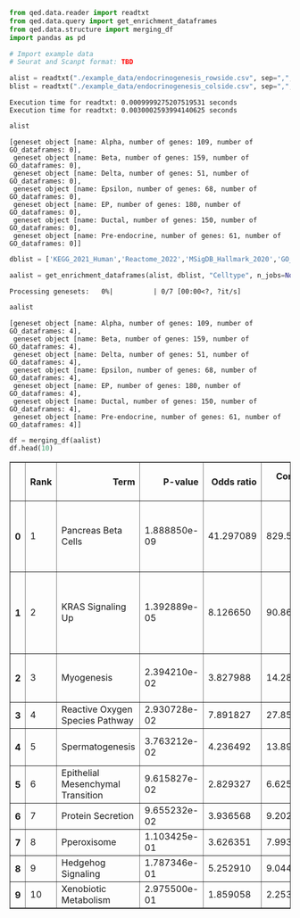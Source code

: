 ```python
from qed.data.reader import readtxt
from qed.data.query import get_enrichment_dataframes
from qed.data.structure import merging_df
import pandas as pd
```


```python
# Import example data
# Seurat and Scanpt format: TBD

alist = readtxt("./example_data/endocrinogenesis_rowside.csv", sep=",", format="rowside")
blist = readtxt("./example_data/endocrinogenesis_colside.csv", sep=",", format="colside")
```

    Execution time for readtxt: 0.0009999275207519531 seconds
    Execution time for readtxt: 0.0030002593994140625 seconds
    


```python
alist
```




    [geneset object [name: Alpha, number of genes: 109, number of GO_dataframes: 0],
     geneset object [name: Beta, number of genes: 159, number of GO_dataframes: 0],
     geneset object [name: Delta, number of genes: 51, number of GO_dataframes: 0],
     geneset object [name: Epsilon, number of genes: 68, number of GO_dataframes: 0],
     geneset object [name: EP, number of genes: 180, number of GO_dataframes: 0],
     geneset object [name: Ductal, number of genes: 150, number of GO_dataframes: 0],
     geneset object [name: Pre-endocrine, number of genes: 61, number of GO_dataframes: 0]]




```python
dblist = ['KEGG_2021_Human','Reactome_2022','MSigDB_Hallmark_2020','GO_Biological_Process_2021']
```


```python
aalist = get_enrichment_dataframes(alist, dblist, "Celltype", n_jobs=None)
```


    Processing genesets:   0%|          | 0/7 [00:00<?, ?it/s]



```python
aalist
```




    [geneset object [name: Alpha, number of genes: 109, number of GO_dataframes: 4],
     geneset object [name: Beta, number of genes: 159, number of GO_dataframes: 4],
     geneset object [name: Delta, number of genes: 51, number of GO_dataframes: 4],
     geneset object [name: Epsilon, number of genes: 68, number of GO_dataframes: 4],
     geneset object [name: EP, number of genes: 180, number of GO_dataframes: 4],
     geneset object [name: Ductal, number of genes: 150, number of GO_dataframes: 4],
     geneset object [name: Pre-endocrine, number of genes: 61, number of GO_dataframes: 4]]




```python
df = merging_df(aalist)
df.head(10)
```




<div>
<style scoped>
    .dataframe tbody tr th:only-of-type {
        vertical-align: middle;
    }

    .dataframe tbody tr th {
        vertical-align: top;
    }

    .dataframe thead th {
        text-align: right;
    }
</style>
<table border="1" class="dataframe">
  <thead>
    <tr style="text-align: right;">
      <th></th>
      <th>Rank</th>
      <th>Term</th>
      <th>P-value</th>
      <th>Odds ratio</th>
      <th>Combined score</th>
      <th>Overlapping genes</th>
      <th>Adjusted p-value</th>
      <th>Old p-value</th>
      <th>Old adjusted p-value</th>
      <th>Database</th>
      <th>Celltype</th>
    </tr>
  </thead>
  <tbody>
    <tr>
      <th>0</th>
      <td>1</td>
      <td>Pancreas Beta Cells</td>
      <td>1.888850e-09</td>
      <td>41.297089</td>
      <td>829.546906</td>
      <td>[PCSK2, DPP4, SCGN, ABCC8, GCG, IAPP, ISL1]</td>
      <td>4.533240e-08</td>
      <td>0</td>
      <td>0</td>
      <td>MSigDB_Hallmark_2020</td>
      <td>Alpha</td>
    </tr>
    <tr>
      <th>1</th>
      <td>2</td>
      <td>KRAS Signaling Up</td>
      <td>1.392889e-05</td>
      <td>8.126650</td>
      <td>90.868511</td>
      <td>[RBP4, PCSK1N, TSPAN7, SCG5, USH1C, CPE, SCG3,...</td>
      <td>1.671466e-04</td>
      <td>0</td>
      <td>0</td>
      <td>MSigDB_Hallmark_2020</td>
      <td>Alpha</td>
    </tr>
    <tr>
      <th>2</th>
      <td>3</td>
      <td>Myogenesis</td>
      <td>2.394210e-02</td>
      <td>3.827988</td>
      <td>14.286499</td>
      <td>[CAMK2B, NQO1, GPX3, NCAM1]</td>
      <td>1.758437e-01</td>
      <td>0</td>
      <td>0</td>
      <td>MSigDB_Hallmark_2020</td>
      <td>Alpha</td>
    </tr>
    <tr>
      <th>3</th>
      <td>4</td>
      <td>Reactive Oxygen Species Pathway</td>
      <td>2.930728e-02</td>
      <td>7.891827</td>
      <td>27.857515</td>
      <td>[NQO1, GPX3]</td>
      <td>1.758437e-01</td>
      <td>0</td>
      <td>0</td>
      <td>MSigDB_Hallmark_2020</td>
      <td>Alpha</td>
    </tr>
    <tr>
      <th>4</th>
      <td>5</td>
      <td>Spermatogenesis</td>
      <td>3.763212e-02</td>
      <td>4.236492</td>
      <td>13.895260</td>
      <td>[PCSK1N, SCG5, SCG3]</td>
      <td>1.806342e-01</td>
      <td>0</td>
      <td>0</td>
      <td>MSigDB_Hallmark_2020</td>
      <td>Alpha</td>
    </tr>
    <tr>
      <th>5</th>
      <td>6</td>
      <td>Epithelial Mesenchymal Transition</td>
      <td>9.615827e-02</td>
      <td>2.829327</td>
      <td>6.625603</td>
      <td>[RGS4, CDH2, SCG2]</td>
      <td>3.310276e-01</td>
      <td>0</td>
      <td>0</td>
      <td>MSigDB_Hallmark_2020</td>
      <td>Alpha</td>
    </tr>
    <tr>
      <th>6</th>
      <td>7</td>
      <td>Protein Secretion</td>
      <td>9.655232e-02</td>
      <td>3.936568</td>
      <td>9.202398</td>
      <td>[OCRL, PAM]</td>
      <td>3.310276e-01</td>
      <td>0</td>
      <td>0</td>
      <td>MSigDB_Hallmark_2020</td>
      <td>Alpha</td>
    </tr>
    <tr>
      <th>7</th>
      <td>8</td>
      <td>Pperoxisome</td>
      <td>1.103425e-01</td>
      <td>3.626351</td>
      <td>7.993080</td>
      <td>[TTR, ABCC8]</td>
      <td>3.310276e-01</td>
      <td>0</td>
      <td>0</td>
      <td>MSigDB_Hallmark_2020</td>
      <td>Alpha</td>
    </tr>
    <tr>
      <th>8</th>
      <td>9</td>
      <td>Hedgehog Signaling</td>
      <td>1.787346e-01</td>
      <td>5.252910</td>
      <td>9.044741</td>
      <td>[SCG2]</td>
      <td>4.766255e-01</td>
      <td>0</td>
      <td>0</td>
      <td>MSigDB_Hallmark_2020</td>
      <td>Alpha</td>
    </tr>
    <tr>
      <th>9</th>
      <td>10</td>
      <td>Xenobiotic Metabolism</td>
      <td>2.975500e-01</td>
      <td>1.859058</td>
      <td>2.253500</td>
      <td>[NQO1, RBP4]</td>
      <td>6.491999e-01</td>
      <td>0</td>
      <td>0</td>
      <td>MSigDB_Hallmark_2020</td>
      <td>Alpha</td>
    </tr>
  </tbody>
</table>
</div>


